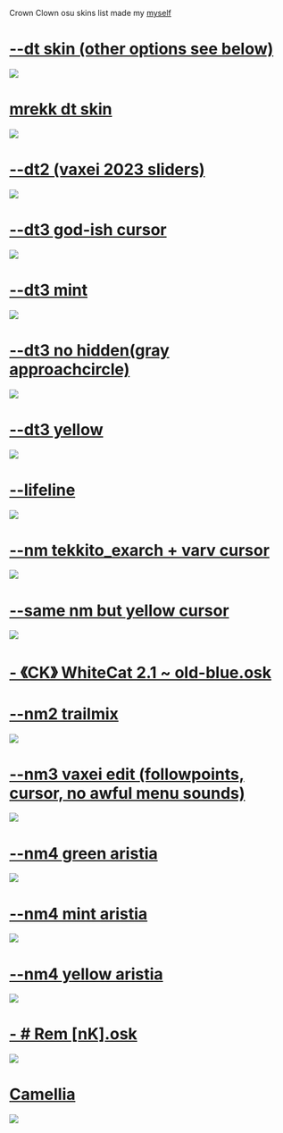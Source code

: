 Crown Clown osu skins list made my [myself](https://osu.ppy.sh/users/30933245)

# [--dt skin (other options see below)](https://drive.google.com/file/d/1OXYa1PbL8nl34ViwyIODIkZbJxq_BI_v/view?usp=sharing)
![](https://cdn.discordapp.com/attachments/1097281606256955413/1098243157273088120/image.png)

# [mrekk dt skin](https://drive.google.com/file/d/1eB3NilQjhnpeAKVa5fQy8-S_xqTBKm4X/view?usp=sharing)
![](https://cdn.discordapp.com/attachments/1097281606256955413/1098241726050738366/image.png)

# [--dt2 (vaxei 2023 sliders)](https://drive.google.com/file/d/1iHp1AffuWDohIPFWtXKX5Cuv4OcgtRZU/view?usp=sharing)
![](https://cdn.discordapp.com/attachments/1097281606256955413/1098244070159159336/image.png)

# [--dt3 god-ish cursor](https://cdn.discordapp.com/attachments/855218522258538558/1098682355545276538/--dt3.osk)
![](https://cdn.discordapp.com/attachments/1097281606256955413/1098682959072075837/image.png)

# [--dt3 mint](https://drive.google.com/file/d/1fKY5qJarEpDQoKzdn__gzTGrPmKaK6uV/view?usp=share_link)
![](https://cdn.discordapp.com/attachments/1097281606256955413/1098245914927304836/image.png)

# [--dt3 no hidden(gray approachcircle)](https://drive.google.com/file/d/1vn3360PZ_4RZJI825HsTYXfC3-bUo2CQ/view?usp=share_link)
![](https://cdn.discordapp.com/attachments/1097281606256955413/1098246200580374548/image.png)

# [--dt3 yellow](https://drive.google.com/file/d/1NC4AuiexkB3tZfHWkyIaKa3vkxikhQWu/view?usp=share_link)
![](https://cdn.discordapp.com/attachments/1097281606256955413/1098246706266656920/image.png)

# [--lifeline](https://drive.google.com/file/d/1S0nMDr1BfCOlXUChKr68k0dhxVirmgng/view?usp=share_link)
![](https://cdn.discordapp.com/attachments/1097281606256955413/1098247277744767056/image.png)

# [--nm tekkito_exarch + varv cursor](https://drive.google.com/file/d/1SpuuhiBh7IAPd8FRD23glBWuvp58Adr_/view?usp=share_link)
![](https://cdn.discordapp.com/attachments/1097281606256955413/1098247665520750652/image.png)

# [--same nm but yellow cursor](https://drive.google.com/file/d/1RtES0qWnKvIUmywzwn1IztMQd3TaJqKH/view?usp=share_link) 
![](https://cdn.discordapp.com/attachments/1097281606256955413/1098248215972823110/image.png)

# [- 《CK》 WhiteCat 2.1 ~ old-blue.osk](https://drive.google.com/file/d/1QF-sSzS2HvrNmo1qfFRDqcgSTQjQyo3R/view?usp=share_link)

# [--nm2 trailmix](https://drive.google.com/file/d/1F-sX0OQChebWfd7ldwGlH1HRbTobwJjx/view?usp=share_link)
![](https://cdn.discordapp.com/attachments/1097281606256955413/1098248887371845703/image.png)
# [--nm3 vaxei edit (followpoints, cursor, no awful menu sounds)](https://drive.google.com/file/d/1pTxkxhEsgV5veQNFIr9zBuYAWK4qk7K8/view?usp=share_link)
![](https://cdn.discordapp.com/attachments/1097281606256955413/1098249263454109706/image.png)

# [--nm4 green aristia](https://drive.google.com/file/d/1V99PGqQmNx_63OsDy5Trs2Ve_WgPx_Cj/view?usp=share_link)
![](https://cdn.discordapp.com/attachments/1097281606256955413/1098249974417993839/image.png)

# [--nm4 mint aristia](https://drive.google.com/file/d/14tWkvUAnLis04OZsU4X9HRcln9kS2fAV/view?usp=share_link)
![](https://cdn.discordapp.com/attachments/1097281606256955413/1098250348927402085/image.png)

# [--nm4 yellow aristia](https://cdn.discordapp.com/attachments/1101536563785121895/1101992599310569562/--nm4_yellow_aristia.osk)
![](https://media.discordapp.net/attachments/1101536563785121895/1101992501126115333/image.png?width=1202&height=676)

# [- # Rem [nK].osk](https://drive.google.com/file/d/1X-QnrUT94wf__jT191otVOU0bsUitJh7/view)
![](https://cdn.discordapp.com/attachments/1097281606256955413/1098251717759475763/image.png)

# [Camellia](https://drive.google.com/file/d/1_RKsrBJaMBwOTwkZPRuX9hmg2SEhNQge/view?usp=share_link)
![](https://cdn.discordapp.com/attachments/1097281606256955413/1098252366232436919/image.png)


